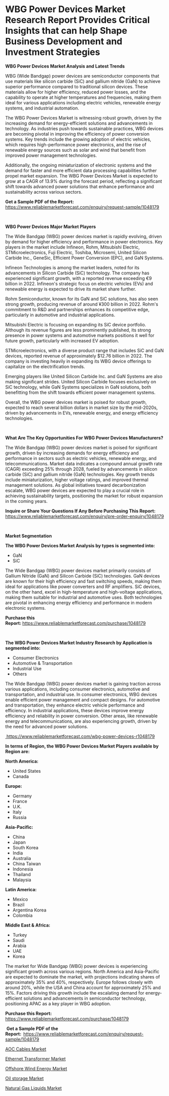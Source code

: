 <p><h1>WBG Power Devices Market Research Report Provides Critical Insights that can help Shape Business Development and Investment Strategies</h1></p><p><strong>WBG Power Devices Market Analysis and Latest Trends</strong></p>
<p><p>WBG (Wide Bandgap) power devices are semiconductor components that use materials like silicon carbide (SiC) and gallium nitride (GaN) to achieve superior performance compared to traditional silicon devices. These materials allow for higher efficiency, reduced power losses, and the capability to operate at higher temperatures and frequencies, making them ideal for various applications including electric vehicles, renewable energy systems, and industrial automation.</p><p>The WBG Power Devices Market is witnessing robust growth, driven by the increasing demand for energy-efficient solutions and advancements in technology. As industries push towards sustainable practices, WBG devices are becoming pivotal in improving the efficiency of power conversion systems. Key trends include the growing adoption of electric vehicles, which requires high-performance power electronics, and the rise of renewable energy sources such as solar and wind that benefit from improved power management technologies.</p><p>Additionally, the ongoing miniaturization of electronic systems and the demand for faster and more efficient data processing capabilities further propel market expansion. The WBG Power Devices Market is expected to grow at a CAGR of 13.9% during the forecast period, reflecting a significant shift towards advanced power solutions that enhance performance and sustainability across various sectors.</p></p>
<p><strong>Get a Sample PDF of the Report:&nbsp;</strong> <a href="https://www.reliablemarketforecast.com/enquiry/request-sample/1048179?utm_campaign=1890&utm_medium=2&utm_source=Github&utm_content=ia&utm_term=07042025&utm_id=wbg-power-devices">https://www.reliablemarketforecast.com/enquiry/request-sample/1048179</a></p>
<p>&nbsp;</p>
<p><strong>WBG Power Devices Major Market Players</strong></p>
<p><p>The Wide Bandgap (WBG) power devices market is rapidly evolving, driven by demand for higher efficiency and performance in power electronics. Key players in the market include Infineon, Rohm, Mitsubishi Electric, STMicroelectronics, Fuji Electric, Toshiba, Microsemi, United Silicon Carbide Inc., GeneSic, Efficient Power Conversion (EPC), and GaN Systems.</p><p>Infineon Technologies is among the market leaders, noted for its advancements in Silicon Carbide (SiC) technology. The company has experienced significant growth, with a reported revenue exceeding €9 billion in 2022. Infineon's strategic focus on electric vehicles (EVs) and renewable energy is expected to drive its market share further.</p><p>Rohm Semiconductor, known for its GaN and SiC solutions, has also seen strong growth, producing revenue of around ¥300 billion in 2022. Rohm's commitment to R&D and partnerships enhances its competitive edge, particularly in automotive and industrial applications.</p><p>Mitsubishi Electric is focusing on expanding its SiC device portfolio. Although its revenue figures are less prominently published, its strong presence in power systems and automotive markets positions it well for future growth, particularly with increased EV adoption.</p><p>STMicroelectronics, with a diverse product range that includes SiC and GaN devices, reported revenue of approximately $12.76 billion in 2022. The company is investing heavily in expanding its WBG device offerings to capitalize on the electrification trends.</p><p>Emerging players like United Silicon Carbide Inc. and GaN Systems are also making significant strides. United Silicon Carbide focuses exclusively on SiC technology, while GaN Systems specializes in GaN solutions, both benefitting from the shift towards efficient power management systems.</p><p>Overall, the WBG power devices market is poised for robust growth, expected to reach several billion dollars in market size by the mid-2020s, driven by advancements in EVs, renewable energy, and energy efficiency technologies.</p></p>
<p>&nbsp;</p>
<p><strong>What Are The Key Opportunities For WBG Power Devices Manufacturers?</strong></p>
<p><p>The Wide Bandgap (WBG) power devices market is poised for significant growth, driven by increasing demands for energy efficiency and performance in sectors such as electric vehicles, renewable energy, and telecommunications. Market data indicates a compound annual growth rate (CAGR) exceeding 25% through 2028, fueled by advancements in silicon carbide (SiC) and gallium nitride (GaN) technologies. Key growth trends include miniaturization, higher voltage ratings, and improved thermal management solutions. As global initiatives toward decarbonization escalate, WBG power devices are expected to play a crucial role in achieving sustainability targets, positioning the market for robust expansion in the coming years.</p></p>
<p><strong>Inquire or Share Your Questions If Any Before Purchasing This Report:</strong> <a href="https://www.reliablemarketforecast.com/enquiry/pre-order-enquiry/1048179?utm_campaign=1890&utm_medium=2&utm_source=Github&utm_content=ia&utm_term=07042025&utm_id=wbg-power-devices">https://www.reliablemarketforecast.com/enquiry/pre-order-enquiry/1048179</a></p>
<p>&nbsp;</p>
<p><strong>Market Segmentation</strong></p>
<p><strong>The WBG Power Devices Market Analysis by types is segmented into:</strong></p>
<p><ul><li>GaN</li><li>SiC</li></ul></p>
<p><p>The Wide Bandgap (WBG) power devices market primarily consists of Gallium Nitride (GaN) and Silicon Carbide (SiC) technologies. GaN devices are known for their high efficiency and fast switching speeds, making them ideal for applications like power converters and RF amplifiers. SiC devices, on the other hand, excel in high-temperature and high-voltage applications, making them suitable for industrial and automotive uses. Both technologies are pivotal in enhancing energy efficiency and performance in modern electronic systems.</p></p>
<p><strong>Purchase this Report:&nbsp;</strong><a href="https://www.reliablemarketforecast.com/purchase/1048179?utm_campaign=1890&utm_medium=2&utm_source=Github&utm_content=ia&utm_term=07042025&utm_id=wbg-power-devices">https://www.reliablemarketforecast.com/purchase/1048179</a></p>
<p>&nbsp;</p>
<p><strong>The WBG Power Devices Market Industry Research by Application is segmented into:</strong></p>
<p><ul><li>Consumer Electronics</li><li>Automotive & Transportation</li><li>Industrial Use</li><li>Others</li></ul></p>
<p><p>The Wide Bandgap (WBG) power devices market is gaining traction across various applications, including consumer electronics, automotive and transportation, and industrial use. In consumer electronics, WBG devices enable efficient power management and compact designs. For automotive and transportation, they enhance electric vehicle performance and efficiency. In industrial applications, these devices improve energy efficiency and reliability in power conversion. Other areas, like renewable energy and telecommunications, are also experiencing growth, driven by the need for advanced power solutions.</p></p>
<p><a href="https://www.reliablemarketforecast.com/wbg-power-devices-r1048179?utm_campaign=1890&utm_medium=2&utm_source=Github&utm_content=ia&utm_term=07042025&utm_id=wbg-power-devices">&nbsp;https://www.reliablemarketforecast.com/wbg-power-devices-r1048179</a></p>
<p><strong>In terms of Region, the WBG Power Devices Market Players available by Region are:</strong></p>
<p>
    <p> <strong> North America: </strong>
        <ul>
            <li>United States</li>
            <li>Canada</li>
        </ul>
        </p> 
    <p> <strong> Europe: </strong>
        <ul>
            <li>Germany</li>
            <li>France</li>
            <li>U.K.</li>
            <li>Italy</li>
            <li>Russia</li>
        </ul>
        </p> 
    <p> <strong> Asia-Pacific: </strong>
        <ul>
            <li>China</li>
            <li>Japan</li>
            <li>South Korea</li>
            <li>India</li>
            <li>Australia</li>
            <li>China Taiwan</li>
            <li>Indonesia</li>
            <li>Thailand</li>
            <li>Malaysia</li>
        </ul>
        </p> 
    <p> <strong> Latin America: </strong>
        <ul>
            <li>Mexico</li>
            <li>Brazil</li>
            <li>Argentina Korea</li>
            <li>Colombia</li>
        </ul>
        </p> 
    <p> <strong> Middle East & Africa: </strong>
        <ul>
            <li>Turkey</li>
            <li>Saudi</li>
            <li>Arabia</li>
            <li>UAE</li>
            <li>Korea</li>
        </ul>
    </p>
    </p>
<p><p>The market for Wide Bandgap (WBG) power devices is experiencing significant growth across various regions. North America and Asia-Pacific are expected to dominate the market, with projections indicating shares of approximately 35% and 40%, respectively. Europe follows closely with around 20%, while the USA and China account for approximately 25% and 15%. Factors driving this growth include the escalating demand for energy-efficient solutions and advancements in semiconductor technology, positioning APAC as a key player in WBG adoption.</p></p>
<p><strong>Purchase this Report: </strong><a href="https://www.reliablemarketforecast.com/purchase/1048179?utm_campaign=1890&utm_medium=2&utm_source=Github&utm_content=ia&utm_term=07042025&utm_id=wbg-power-devices">https://www.reliablemarketforecast.com/purchase/1048179</a></p>
<p>&nbsp;<strong>Get a Sample PDF of the Report:&nbsp;&nbsp;</strong><a href="https://www.reliablemarketforecast.com/enquiry/request-sample/1048179?utm_campaign=1890&utm_medium=2&utm_source=Github&utm_content=ia&utm_term=07042025&utm_id=wbg-power-devices">https://www.reliablemarketforecast.com/enquiry/request-sample/1048179</a></p>
<p><strong></strong></p>
<p><p><a href="https://github.com/hatlepigna2s/Market-Research-Report-List-1/blob/main/aoc-cables-market.md?utm_campaign=1890&utm_medium=2&utm_source=Github&utm_content=ia&utm_term=07042025&utm_id=wbg-power-devices">AOC Cables Market</a></p><p><a href="https://github.com/eskelimaksic/Market-Research-Report-List-1/blob/main/ethernet-transformer-market.md?utm_campaign=1890&utm_medium=2&utm_source=Github&utm_content=ia&utm_term=07042025&utm_id=wbg-power-devices">Ethernet Transformer Market</a></p><p><a href="https://github.com/lelahokendo/Market-Research-Report-List-1/blob/main/offshore-wind-energy-market.md?utm_campaign=1890&utm_medium=2&utm_source=Github&utm_content=ia&utm_term=07042025&utm_id=wbg-power-devices">Offshore Wind Energy Market</a></p><p><a href="https://github.com/vestadjogile/Market-Research-Report-List-1/blob/main/oil-storage-market.md?utm_campaign=1890&utm_medium=2&utm_source=Github&utm_content=ia&utm_term=07042025&utm_id=wbg-power-devices">Oil storage Market</a></p><p><a href="https://github.com/wantadhagino/Market-Research-Report-List-1/blob/main/natural-gas-liquids-market.md?utm_campaign=1890&utm_medium=2&utm_source=Github&utm_content=ia&utm_term=07042025&utm_id=wbg-power-devices">Natural Gas Liquids Market</a></p></p>
